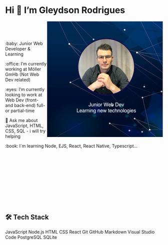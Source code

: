 <h1 align="left"> Hi 👋  I’m  Gleydson Rodrigues </h1>

<section align="left" height="390vh">
<p><a target="_blank" rel="noopener noreferrer" href="https://github.com/gw-rodrigues"><img align="right" src="/img/github-readme-banner.png" style="max-width: 100%;"></a></p>
<div>
  <p>&nbsp; </p><p>&nbsp; </p>
  <p> :baby: Junior Web Developer & Learning </p>
  <p></p>
  <p> :office: I’m currently working at Möller GmHb (Not Web Dev related) </p>
  <p></p>
  <p> :eyes:  I’m currently looking to work at Web Dev (front- and back-end) full- or partial-time </p>
  <p></p>
  <p> 💬 Ask me about JavaScript, HTML, CSS, SQL - i will try helping </p>
  <p></p>
  <p> :book: I´m learning Node, EJS, React, React Native, Typescript... </p>
  <p>&nbsp; </p><p>&nbsp; </p>
 </div>
</section>
<p></p>
<section align="left" style="padding-top:100px">
<h2>🛠  Tech Stack</h2>
<p>JavaScript  Node.js  HTML  CSS  React  Git  GitHub  Markdown  Visual Studio Code  PostgreSQL  SQLite</p>
</section>



<!--
**gw-rodrigues/gw-rodrigues** is a ✨ _special_ ✨ repository because its `README.md` (this file) appears on your GitHub profile.

Here are some ideas to get you started:

- 🔭 I’m currently working on ...
- 🌱 I’m currently learning ...
- 👯 I’m looking to collaborate on ...
- 🤔 I’m looking for help with ...
- 💬 Ask me about ...
- 📫 How to reach me: ...
- 😄 Pronouns: ...
- ⚡ Fun fact: ...
-->
